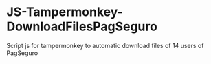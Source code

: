 # JS-Tampermonkey-DownloadFilesPagSeguro
Script js for tampermonkey to automatic download files of 14 users of PagSeguro
